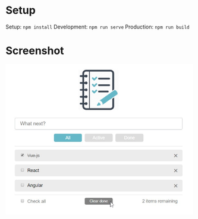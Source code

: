 # Setup
Setup: ```npm install```
Development: ```npm run serve```
Production: ```npm run build```
# Screenshot
![Screenshot](/screenshots/screenshot.jpg?raw=true)